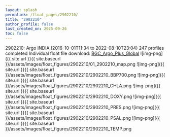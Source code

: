 ```yaml
---
layout: splash
permalink: /float_pages/2902210/
title: "2902210"
author_profile: false
last_created_on: 2025-09-26
toc: false
---
```

 
2902210: Argo INDIA (2016-10-01T11:34 to 2022-08-10T23:04)
247 profiles completed
Individual float file download: [BGC_Argo_Plus_Global](https://ftp.soest.hawaii.edu/bgc_argo_plus/Individual_Floats/outliers_removed/2902210_Sprof_processed.nc)
![img-png]({{ site.url }}{{ site.baseurl }}/assets/images/float_figures/2902210/01_2902210_map.png
![img-png]({{ site.url }}{{ site.baseurl }}/assets/images/float_figures/2902210/2902210_BBP700.png
![img-png]({{ site.url }}{{ site.baseurl }}/assets/images/float_figures/2902210/2902210_CHLA.png
![img-png]({{ site.url }}{{ site.baseurl }}/assets/images/float_figures/2902210/2902210_DOXY.png
![img-png]({{ site.url }}{{ site.baseurl }}/assets/images/float_figures/2902210/2902210_PRES.png
![img-png]({{ site.url }}{{ site.baseurl }}/assets/images/float_figures/2902210/2902210_PSAL.png
![img-png]({{ site.url }}{{ site.baseurl }}/assets/images/float_figures/2902210/2902210_TEMP.png
